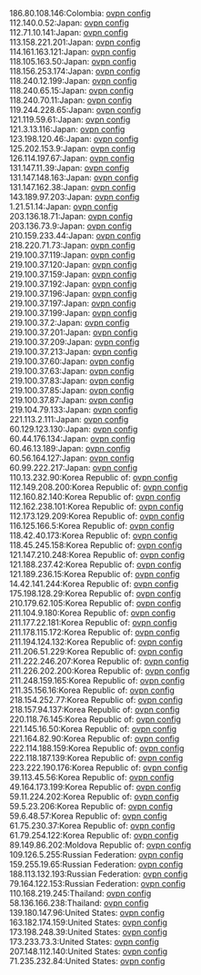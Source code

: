 186.80.108.146:Colombia: [ovpn config](vpn/186_80_108_146.ovpn)  
112.140.0.52:Japan: [ovpn config](vpn/112_140_0_52.ovpn)  
112.71.10.141:Japan: [ovpn config](vpn/112_71_10_141.ovpn)  
113.158.221.201:Japan: [ovpn config](vpn/113_158_221_201.ovpn)  
114.161.163.121:Japan: [ovpn config](vpn/114_161_163_121.ovpn)  
118.105.163.50:Japan: [ovpn config](vpn/118_105_163_50.ovpn)  
118.156.253.174:Japan: [ovpn config](vpn/118_156_253_174.ovpn)  
118.240.12.199:Japan: [ovpn config](vpn/118_240_12_199.ovpn)  
118.240.65.15:Japan: [ovpn config](vpn/118_240_65_15.ovpn)  
118.240.70.11:Japan: [ovpn config](vpn/118_240_70_11.ovpn)  
119.244.228.65:Japan: [ovpn config](vpn/119_244_228_65.ovpn)  
121.119.59.61:Japan: [ovpn config](vpn/121_119_59_61.ovpn)  
121.3.13.116:Japan: [ovpn config](vpn/121_3_13_116.ovpn)  
123.198.120.46:Japan: [ovpn config](vpn/123_198_120_46.ovpn)  
125.202.153.9:Japan: [ovpn config](vpn/125_202_153_9.ovpn)  
126.114.197.67:Japan: [ovpn config](vpn/126_114_197_67.ovpn)  
131.147.11.39:Japan: [ovpn config](vpn/131_147_11_39.ovpn)  
131.147.148.163:Japan: [ovpn config](vpn/131_147_148_163.ovpn)  
131.147.162.38:Japan: [ovpn config](vpn/131_147_162_38.ovpn)  
143.189.97.203:Japan: [ovpn config](vpn/143_189_97_203.ovpn)  
1.21.51.14:Japan: [ovpn config](vpn/1_21_51_14.ovpn)  
203.136.18.71:Japan: [ovpn config](vpn/203_136_18_71.ovpn)  
203.136.73.9:Japan: [ovpn config](vpn/203_136_73_9.ovpn)  
210.159.233.44:Japan: [ovpn config](vpn/210_159_233_44.ovpn)  
218.220.71.73:Japan: [ovpn config](vpn/218_220_71_73.ovpn)  
219.100.37.119:Japan: [ovpn config](vpn/219_100_37_119.ovpn)  
219.100.37.120:Japan: [ovpn config](vpn/219_100_37_120.ovpn)  
219.100.37.159:Japan: [ovpn config](vpn/219_100_37_159.ovpn)  
219.100.37.192:Japan: [ovpn config](vpn/219_100_37_192.ovpn)  
219.100.37.196:Japan: [ovpn config](vpn/219_100_37_196.ovpn)  
219.100.37.197:Japan: [ovpn config](vpn/219_100_37_197.ovpn)  
219.100.37.199:Japan: [ovpn config](vpn/219_100_37_199.ovpn)  
219.100.37.2:Japan: [ovpn config](vpn/219_100_37_2.ovpn)  
219.100.37.201:Japan: [ovpn config](vpn/219_100_37_201.ovpn)  
219.100.37.209:Japan: [ovpn config](vpn/219_100_37_209.ovpn)  
219.100.37.213:Japan: [ovpn config](vpn/219_100_37_213.ovpn)  
219.100.37.60:Japan: [ovpn config](vpn/219_100_37_60.ovpn)  
219.100.37.63:Japan: [ovpn config](vpn/219_100_37_63.ovpn)  
219.100.37.83:Japan: [ovpn config](vpn/219_100_37_83.ovpn)  
219.100.37.85:Japan: [ovpn config](vpn/219_100_37_85.ovpn)  
219.100.37.87:Japan: [ovpn config](vpn/219_100_37_87.ovpn)  
219.104.79.133:Japan: [ovpn config](vpn/219_104_79_133.ovpn)  
221.113.2.111:Japan: [ovpn config](vpn/221_113_2_111.ovpn)  
60.129.123.130:Japan: [ovpn config](vpn/60_129_123_130.ovpn)  
60.44.176.134:Japan: [ovpn config](vpn/60_44_176_134.ovpn)  
60.46.13.189:Japan: [ovpn config](vpn/60_46_13_189.ovpn)  
60.56.164.127:Japan: [ovpn config](vpn/60_56_164_127.ovpn)  
60.99.222.217:Japan: [ovpn config](vpn/60_99_222_217.ovpn)  
110.13.232.90:Korea Republic of: [ovpn config](vpn/110_13_232_90.ovpn)  
112.149.208.200:Korea Republic of: [ovpn config](vpn/112_149_208_200.ovpn)  
112.160.82.140:Korea Republic of: [ovpn config](vpn/112_160_82_140.ovpn)  
112.162.238.101:Korea Republic of: [ovpn config](vpn/112_162_238_101.ovpn)  
112.173.129.209:Korea Republic of: [ovpn config](vpn/112_173_129_209.ovpn)  
116.125.166.5:Korea Republic of: [ovpn config](vpn/116_125_166_5.ovpn)  
118.42.40.173:Korea Republic of: [ovpn config](vpn/118_42_40_173.ovpn)  
118.45.245.158:Korea Republic of: [ovpn config](vpn/118_45_245_158.ovpn)  
121.147.210.248:Korea Republic of: [ovpn config](vpn/121_147_210_248.ovpn)  
121.188.237.42:Korea Republic of: [ovpn config](vpn/121_188_237_42.ovpn)  
121.189.236.15:Korea Republic of: [ovpn config](vpn/121_189_236_15.ovpn)  
14.42.141.244:Korea Republic of: [ovpn config](vpn/14_42_141_244.ovpn)  
175.198.128.29:Korea Republic of: [ovpn config](vpn/175_198_128_29.ovpn)  
210.179.62.105:Korea Republic of: [ovpn config](vpn/210_179_62_105.ovpn)  
211.104.9.180:Korea Republic of: [ovpn config](vpn/211_104_9_180.ovpn)  
211.177.22.181:Korea Republic of: [ovpn config](vpn/211_177_22_181.ovpn)  
211.178.115.172:Korea Republic of: [ovpn config](vpn/211_178_115_172.ovpn)  
211.194.124.132:Korea Republic of: [ovpn config](vpn/211_194_124_132.ovpn)  
211.206.51.229:Korea Republic of: [ovpn config](vpn/211_206_51_229.ovpn)  
211.222.246.207:Korea Republic of: [ovpn config](vpn/211_222_246_207.ovpn)  
211.226.202.200:Korea Republic of: [ovpn config](vpn/211_226_202_200.ovpn)  
211.248.159.165:Korea Republic of: [ovpn config](vpn/211_248_159_165.ovpn)  
211.35.156.16:Korea Republic of: [ovpn config](vpn/211_35_156_16.ovpn)  
218.154.252.77:Korea Republic of: [ovpn config](vpn/218_154_252_77.ovpn)  
218.157.94.137:Korea Republic of: [ovpn config](vpn/218_157_94_137.ovpn)  
220.118.76.145:Korea Republic of: [ovpn config](vpn/220_118_76_145.ovpn)  
221.145.16.50:Korea Republic of: [ovpn config](vpn/221_145_16_50.ovpn)  
221.164.82.90:Korea Republic of: [ovpn config](vpn/221_164_82_90.ovpn)  
222.114.188.159:Korea Republic of: [ovpn config](vpn/222_114_188_159.ovpn)  
222.118.187.139:Korea Republic of: [ovpn config](vpn/222_118_187_139.ovpn)  
223.222.190.176:Korea Republic of: [ovpn config](vpn/223_222_190_176.ovpn)  
39.113.45.56:Korea Republic of: [ovpn config](vpn/39_113_45_56.ovpn)  
49.164.173.199:Korea Republic of: [ovpn config](vpn/49_164_173_199.ovpn)  
59.11.224.202:Korea Republic of: [ovpn config](vpn/59_11_224_202.ovpn)  
59.5.23.206:Korea Republic of: [ovpn config](vpn/59_5_23_206.ovpn)  
59.6.48.57:Korea Republic of: [ovpn config](vpn/59_6_48_57.ovpn)  
61.75.230.37:Korea Republic of: [ovpn config](vpn/61_75_230_37.ovpn)  
61.79.254.122:Korea Republic of: [ovpn config](vpn/61_79_254_122.ovpn)  
89.149.86.202:Moldova Republic of: [ovpn config](vpn/89_149_86_202.ovpn)  
109.126.5.255:Russian Federation: [ovpn config](vpn/109_126_5_255.ovpn)  
159.255.19.65:Russian Federation: [ovpn config](vpn/159_255_19_65.ovpn)  
188.113.132.193:Russian Federation: [ovpn config](vpn/188_113_132_193.ovpn)  
79.164.122.153:Russian Federation: [ovpn config](vpn/79_164_122_153.ovpn)  
110.168.219.245:Thailand: [ovpn config](vpn/110_168_219_245.ovpn)  
58.136.166.238:Thailand: [ovpn config](vpn/58_136_166_238.ovpn)  
139.180.147.96:United States: [ovpn config](vpn/139_180_147_96.ovpn)  
163.182.174.159:United States: [ovpn config](vpn/163_182_174_159.ovpn)  
173.198.248.39:United States: [ovpn config](vpn/173_198_248_39.ovpn)  
173.233.73.3:United States: [ovpn config](vpn/173_233_73_3.ovpn)  
207.148.112.140:United States: [ovpn config](vpn/207_148_112_140.ovpn)  
71.235.232.84:United States: [ovpn config](vpn/71_235_232_84.ovpn)  
